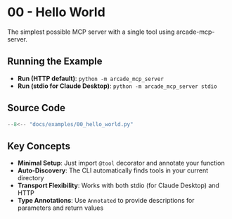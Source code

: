# 00 - Hello World

The simplest possible MCP server with a single tool using arcade-mcp-server.

## Running the Example

- **Run (HTTP default)**: `python -m arcade_mcp_server`
- **Run (stdio for Claude Desktop)**: `python -m arcade_mcp_server stdio`

## Source Code

```python
--8<-- "docs/examples/00_hello_world.py"
```

## Key Concepts

- **Minimal Setup**: Just import `@tool` decorator and annotate your function
- **Auto-Discovery**: The CLI automatically finds tools in your current directory
- **Transport Flexibility**: Works with both stdio (for Claude Desktop) and HTTP
- **Type Annotations**: Use `Annotated` to provide descriptions for parameters and return values
